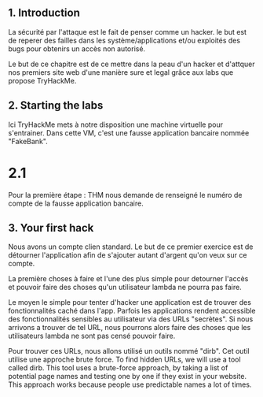## 1. Introduction
La sécurité par l'attaque est le fait de penser comme un hacker. le but est de reperer des failles dans les système/applications et/ou exploités des bugs pour obtenirs un accès non autorisé.

Le but de ce chapitre est de ce mettre dans la peau d'un hacker et d'attquer nos premiers site web d'une manière sure et legal grâce aux labs que propose TryHackMe. 

## 2. Starting the labs
Ici TryHackMe mets à notre disposition une machine virtuelle pour s'entrainer.
Dans cette VM, c'est une fausse application bancaire nommée "FakeBank".
# 2.1
Pour la première étape : THM nous demande de renseigné le numéro de compte de la fausse application bancaire.

## 3. Your first hack
Nous avons un compte clien standard.
Le but de ce premier exercice est de détourner l'application afin de s'ajouter autant d'argent qu'on veux sur ce compte.

La première choses à faire et l'une des plus simple pour detourner l'accès et pouvoir faire des choses qu'un utilisateur lambda ne pourra pas faire.

Le moyen le simple pour tenter d'hacker une application est de trouver des fonctionnalités caché dans l'app.
Parfois les applications rendent accessible des fonctionnalités sensibles au utilisateur via des URLs "secrètes".
Si nous arrivons a trouver de tel URL, nous pourrons alors faire des choses que les utilisateurs lambda ne sont pas censé pouvoir faire.

Pour trouver ces URLs, nous allons utilisé un outils nommé "dirb". Cet outil utilise une approche brute force.
To find hidden URLs, we will use a tool called dirb. This tool uses a brute-force approach, by taking a list of potential page names and testing one by one if they exist in your website. This approach works because people use predictable names a lot of times.

